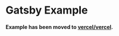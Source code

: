 # Gatsby Example

#### Example has been moved to [vercel/vercel](https://github.com/vercel/vercel/tree/master/examples/gatsby).
